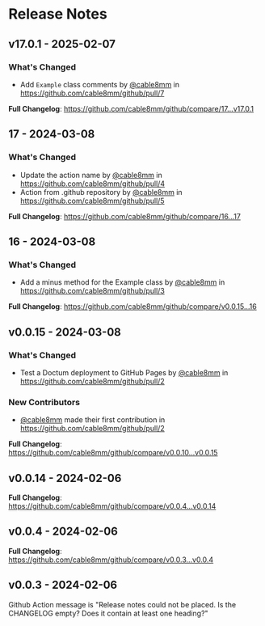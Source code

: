 # Release Notes

## v17.0.1 - 2025-02-07

### What's Changed

* Add `Example` class comments by [@cable8mm](https://github.com/cable8mm) in https://github.com/cable8mm/github/pull/7

**Full Changelog**: https://github.com/cable8mm/github/compare/17...v17.0.1

## 17 - 2024-03-08

### What's Changed

* Update the action name by [@cable8mm](https://github.com/cable8mm) in https://github.com/cable8mm/github/pull/4
* Action from .github repository by [@cable8mm](https://github.com/cable8mm) in https://github.com/cable8mm/github/pull/5

**Full Changelog**: https://github.com/cable8mm/github/compare/16...17

## 16 - 2024-03-08

### What's Changed

* Add a minus method for the Example class by [@cable8mm](https://github.com/cable8mm) in https://github.com/cable8mm/github/pull/3

**Full Changelog**: https://github.com/cable8mm/github/compare/v0.0.15...16

## v0.0.15 - 2024-03-08

### What's Changed

* Test a Doctum deployment to GitHub Pages by [@cable8mm](https://github.com/cable8mm) in https://github.com/cable8mm/github/pull/2

### New Contributors

* [@cable8mm](https://github.com/cable8mm) made their first contribution in https://github.com/cable8mm/github/pull/2

**Full Changelog**: https://github.com/cable8mm/github/compare/v0.0.10...v0.0.15

## v0.0.14 - 2024-02-06

**Full Changelog**: https://github.com/cable8mm/github/compare/v0.0.4...v0.0.14

## v0.0.4 - 2024-02-06

**Full Changelog**: https://github.com/cable8mm/github/compare/v0.0.3...v0.0.4

## v0.0.3 - 2024-02-06

Github Action message is "Release notes could not be placed. Is the CHANGELOG empty? Does it contain at least one heading?"
